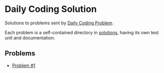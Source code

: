 # Daily Coding Solution

Solutions to problems sent by [Daily Coding Problem](dailycodingproblem.com).

Each problem is a self-contained directory in [solutions](#solutions), having its own test unit and documentation.

## Problems

* [Problem #1](#solutions/1/)
